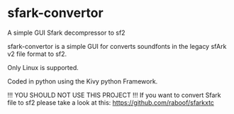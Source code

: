 # sfark-convertor
A simple GUI Sfark decompressor to sf2

sfark-convertor is a simple GUI for converts soundfonts in the legacy sfArk v2 file format to sf2. 

Only Linux is supported.

Coded in python using the Kivy python Framework.

!!! YOU SHOULD NOT USE THIS PROJECT !!! If you want to convert Sfark file to sf2 please take a look at this: 
https://github.com/raboof/sfarkxtc

